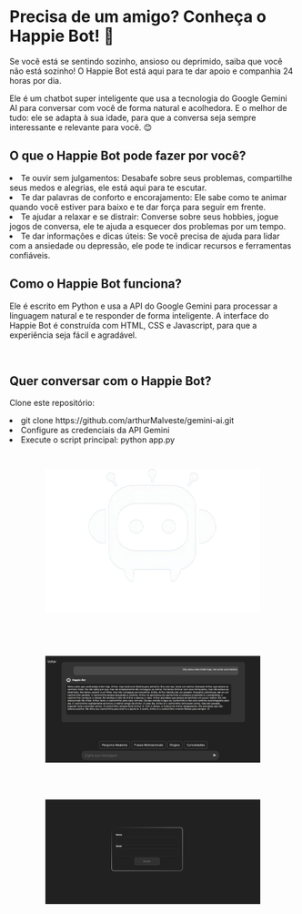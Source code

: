 # Precisa de um amigo? Conheça o Happie Bot! 👋
Se você está se sentindo sozinho, ansioso ou deprimido, saiba que você não está sozinho! O Happie Bot está aqui para te dar apoio e companhia 24 horas por dia.

Ele é um chatbot super inteligente que usa a tecnologia do Google Gemini AI para conversar com você de forma natural e acolhedora. E o melhor de tudo: ele se adapta à sua idade, para que a conversa seja sempre interessante e relevante para você. 😊

## O que o Happie Bot pode fazer por você?
<li>Te ouvir sem julgamentos: Desabafe sobre seus problemas, compartilhe seus medos e alegrias, ele está aqui para te escutar.
<li> Te dar palavras de conforto e encorajamento: Ele sabe como te animar quando você estiver para baixo e te dar força para seguir em frente.
<li>Te ajudar a relaxar e se distrair: Converse sobre seus hobbies, jogue jogos de conversa, ele te ajuda a esquecer dos problemas por um tempo.
<li> Te dar informações e dicas úteis: Se você precisa de ajuda para lidar com a ansiedade ou depressão, ele pode te indicar recursos e ferramentas confiáveis.

<br>

## Como o Happie Bot funciona?
Ele é escrito em Python e usa a API do Google Gemini para processar a linguagem natural e te responder de forma inteligente. A interface do Happie Bot é construída com HTML, CSS e Javascript, para que a experiência seja fácil e agradável.

<br>

## Quer conversar com o Happie Bot?
Clone este repositório:

<li> git clone https://github.com/arthurMalveste/gemini-ai.git


<li>Configure as credenciais da API Gemini

<li> Execute o script principal: python app.py
<br>

<div style="margin: 0 auto; scale: 0.75;">
    <img src="/static/img/image.png" alt="">
</div>

<div style="margin: 0 auto; scale: 0.75;">
    <img src="/static/img/captura1.png" alt="">
</div>

<div style="margin: 0 auto; scale: 0.75;">
    <img src="/static/img/captura2.png" alt="">
</div>

